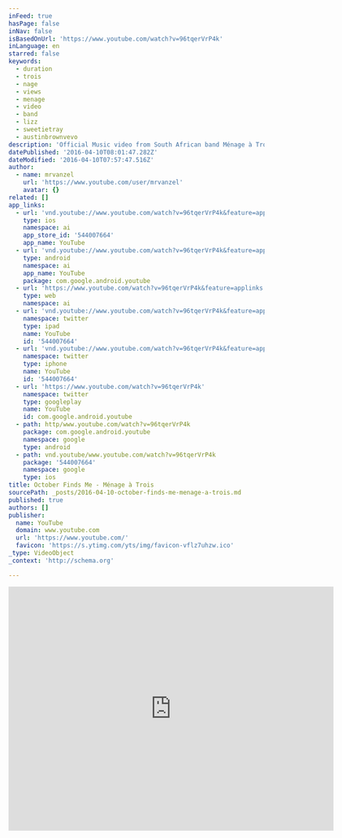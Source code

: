 ```yaml
---
inFeed: true
hasPage: false
inNav: false
isBasedOnUrl: 'https://www.youtube.com/watch?v=96tqerVrP4k'
inLanguage: en
starred: false
keywords:
  - duration
  - trois
  - nage
  - views
  - menage
  - video
  - band
  - lizz
  - sweetietray
  - austinbrownvevo
description: 'Official Music video from South African band Ménage à Trois, an acoustic-driven femme folk-rock band. Lyrics by Auriel Lefebre'
datePublished: '2016-04-10T08:01:47.282Z'
dateModified: '2016-04-10T07:57:47.516Z'
author:
  - name: mrvanzel
    url: 'https://www.youtube.com/user/mrvanzel'
    avatar: {}
related: []
app_links:
  - url: 'vnd.youtube://www.youtube.com/watch?v=96tqerVrP4k&feature=applinks'
    type: ios
    namespace: ai
    app_store_id: '544007664'
    app_name: YouTube
  - url: 'vnd.youtube://www.youtube.com/watch?v=96tqerVrP4k&feature=applinks'
    type: android
    namespace: ai
    app_name: YouTube
    package: com.google.android.youtube
  - url: 'https://www.youtube.com/watch?v=96tqerVrP4k&feature=applinks'
    type: web
    namespace: ai
  - url: 'vnd.youtube://www.youtube.com/watch?v=96tqerVrP4k&feature=applinks'
    namespace: twitter
    type: ipad
    name: YouTube
    id: '544007664'
  - url: 'vnd.youtube://www.youtube.com/watch?v=96tqerVrP4k&feature=applinks'
    namespace: twitter
    type: iphone
    name: YouTube
    id: '544007664'
  - url: 'https://www.youtube.com/watch?v=96tqerVrP4k'
    namespace: twitter
    type: googleplay
    name: YouTube
    id: com.google.android.youtube
  - path: http/www.youtube.com/watch?v=96tqerVrP4k
    package: com.google.android.youtube
    namespace: google
    type: android
  - path: vnd.youtube/www.youtube.com/watch?v=96tqerVrP4k
    package: '544007664'
    namespace: google
    type: ios
title: October Finds Me - Ménage à Trois
sourcePath: _posts/2016-04-10-october-finds-me-menage-a-trois.md
published: true
authors: []
publisher:
  name: YouTube
  domain: www.youtube.com
  url: 'https://www.youtube.com/'
  favicon: 'https://s.ytimg.com/yts/img/favicon-vflz7uhzw.ico'
_type: VideoObject
_context: 'http://schema.org'

---
```

<iframe src="https://cdn.embedly.com/widgets/media.html?src=https%3A%2F%2Fwww.youtube.com%2Fembed%2F96tqerVrP4k%3Ffeature%3Doembed&amp;url=https%3A%2F%2Fwww.youtube.com%2Fwatch%3Fv%3D96tqerVrP4k&amp;image=https%3A%2F%2Fi.ytimg.com%2Fvi%2F96tqerVrP4k%2Fhqdefault.jpg&amp;key=b7d04c9b404c499eba89ee7072e1c4f7&amp;type=text%2Fhtml&amp;schema=youtube" width="640" height="480" scrolling="no" frameborder="0" allowfullscreen="allowfullscreen" style=""></iframe>